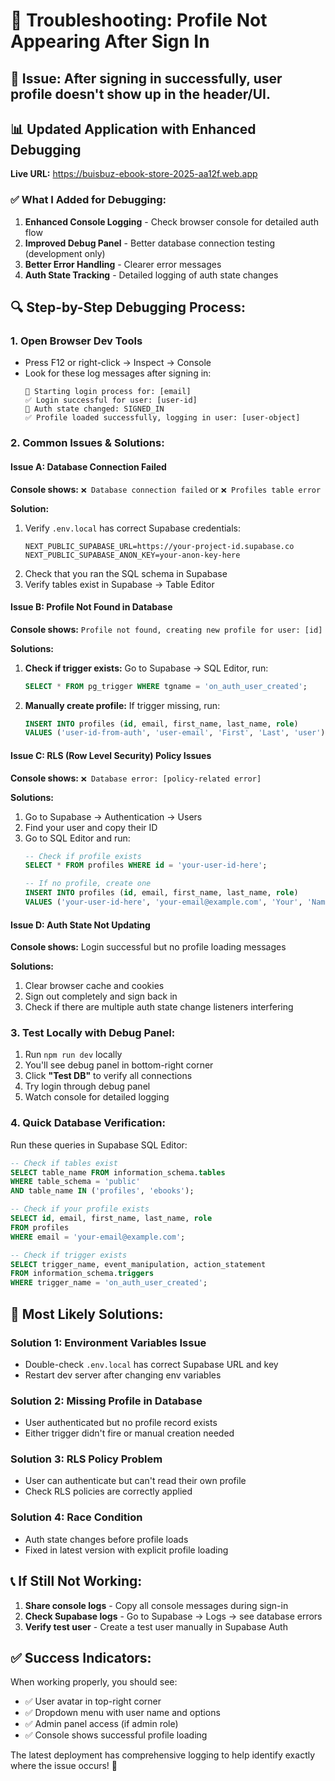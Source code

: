 # 🔧 Troubleshooting: Profile Not Appearing After Sign In

## 🎯 **Issue**: After signing in successfully, user profile doesn't show up in the header/UI.

## 📊 **Updated Application with Enhanced Debugging**
**Live URL:** https://buisbuz-ebook-store-2025-aa12f.web.app

### ✅ **What I Added for Debugging:**

1. **Enhanced Console Logging** - Check browser console for detailed auth flow
2. **Improved Debug Panel** - Better database connection testing (development only)
3. **Better Error Handling** - Clearer error messages
4. **Auth State Tracking** - Detailed logging of auth state changes

## 🔍 **Step-by-Step Debugging Process:**

### 1. **Open Browser Dev Tools**
- Press F12 or right-click → Inspect → Console
- Look for these log messages after signing in:
  ```
  🔐 Starting login process for: [email]
  ✅ Login successful for user: [user-id]
  🔄 Auth state changed: SIGNED_IN
  ✅ Profile loaded successfully, logging in user: [user-object]
  ```

### 2. **Common Issues & Solutions:**

#### **Issue A: Database Connection Failed**
**Console shows:** `❌ Database connection failed` or `❌ Profiles table error`

**Solution:**
1. Verify `.env.local` has correct Supabase credentials:
   ```
   NEXT_PUBLIC_SUPABASE_URL=https://your-project-id.supabase.co
   NEXT_PUBLIC_SUPABASE_ANON_KEY=your-anon-key-here
   ```
2. Check that you ran the SQL schema in Supabase
3. Verify tables exist in Supabase → Table Editor

#### **Issue B: Profile Not Found in Database**
**Console shows:** `Profile not found, creating new profile for user: [id]`

**Solutions:**
1. **Check if trigger exists:** Go to Supabase → SQL Editor, run:
   ```sql
   SELECT * FROM pg_trigger WHERE tgname = 'on_auth_user_created';
   ```

2. **Manually create profile:** If trigger missing, run:
   ```sql
   INSERT INTO profiles (id, email, first_name, last_name, role)
   VALUES ('user-id-from-auth', 'user-email', 'First', 'Last', 'user');
   ```

#### **Issue C: RLS (Row Level Security) Policy Issues**
**Console shows:** `❌ Database error: [policy-related error]`

**Solutions:**
1. Go to Supabase → Authentication → Users
2. Find your user and copy their ID
3. Go to SQL Editor and run:
   ```sql
   -- Check if profile exists
   SELECT * FROM profiles WHERE id = 'your-user-id-here';
   
   -- If no profile, create one
   INSERT INTO profiles (id, email, first_name, last_name, role)
   VALUES ('your-user-id-here', 'your-email@example.com', 'Your', 'Name', 'user');
   ```

#### **Issue D: Auth State Not Updating**
**Console shows:** Login successful but no profile loading messages

**Solutions:**
1. Clear browser cache and cookies
2. Sign out completely and sign back in
3. Check if there are multiple auth state change listeners interfering

### 3. **Test Locally with Debug Panel:**

1. Run `npm run dev` locally
2. You'll see debug panel in bottom-right corner
3. Click **"Test DB"** to verify all connections
4. Try login through debug panel
5. Watch console for detailed logging

### 4. **Quick Database Verification:**

Run these queries in Supabase SQL Editor:

```sql
-- Check if tables exist
SELECT table_name FROM information_schema.tables 
WHERE table_schema = 'public' 
AND table_name IN ('profiles', 'ebooks');

-- Check if your profile exists
SELECT id, email, first_name, last_name, role 
FROM profiles 
WHERE email = 'your-email@example.com';

-- Check if trigger exists
SELECT trigger_name, event_manipulation, action_statement 
FROM information_schema.triggers 
WHERE trigger_name = 'on_auth_user_created';
```

## 🎯 **Most Likely Solutions:**

### **Solution 1: Environment Variables Issue**
- Double-check `.env.local` has correct Supabase URL and key
- Restart dev server after changing env variables

### **Solution 2: Missing Profile in Database**
- User authenticated but no profile record exists
- Either trigger didn't fire or manual creation needed

### **Solution 3: RLS Policy Problem**
- User can authenticate but can't read their own profile
- Check RLS policies are correctly applied

### **Solution 4: Race Condition**
- Auth state changes before profile loads
- Fixed in latest version with explicit profile loading

## 📞 **If Still Not Working:**

1. **Share console logs** - Copy all console messages during sign-in
2. **Check Supabase logs** - Go to Supabase → Logs → see database errors
3. **Verify test user** - Create a test user manually in Supabase Auth

## ✅ **Success Indicators:**

When working properly, you should see:
- ✅ User avatar in top-right corner
- ✅ Dropdown menu with user name and options  
- ✅ Admin panel access (if admin role)
- ✅ Console shows successful profile loading

The latest deployment has comprehensive logging to help identify exactly where the issue occurs! 🚀
